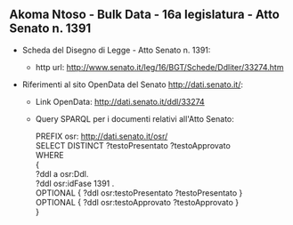 ## Akoma Ntoso - Bulk Data - 16a legislatura - Atto Senato n. 1391 ##

* Scheda del Disegno di Legge - Atto Senato n. 1391:
	* http url: http://www.senato.it/leg/16/BGT/Schede/Ddliter/33274.htm

* Riferimenti al sito OpenData del Senato http://dati.senato.it/:
	* Link OpenData: http://dati.senato.it/ddl/33274
	* Query SPARQL per i documenti relativi all'Atto Senato:

        PREFIX osr: <http://dati.senato.it/osr/>  
		SELECT DISTINCT ?testoPresentato ?testoApprovato  
		WHERE  
		{  
		    ?ddl a osr:Ddl.  
		    ?ddl osr:idFase 1391 .  
		    OPTIONAL { ?ddl osr:testoPresentato ?testoPresentato }  
		    OPTIONAL { ?ddl osr:testoApprovato ?testoApprovato }  
		}
		